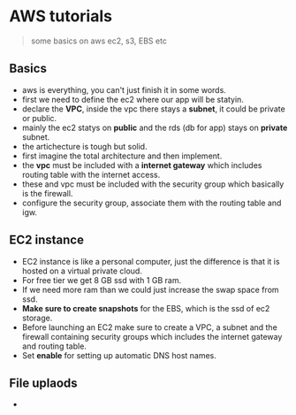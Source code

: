 # AWS tutorials
> some basics on aws ec2, s3, EBS etc

## Basics 

- aws is everything, you can't just finish it in some words. 
- first we need to define the ec2 where our app will be statyin. 
- declare the **VPC**, inside the vpc there stays a **subnet**, it could be private or public. 
- mainly the ec2 statys on **public** and the rds (db for app) stays on **private** subnet.
- the artichecture is tough but solid. 
- first imagine the total architecture and then implement. 
- the **vpc** must be included with a **internet gateway** which includes routing table with the internet access. 
- these and vpc must be included with the security group which basically is the firewall. 
- configure the security group, associate them with the routing table and igw.

## EC2 instance 

- EC2 instance is like a personal computer, just the difference is that it is hosted on a virtual private cloud.  
- For free tier we get 8 GB ssd with 1 GB ram. 
- If we need more ram than we could just increase the swap space from ssd. 
- **Make sure to create snapshots** for the EBS, which is the ssd of ec2 storage. 
- Before launching an EC2 make sure to create a VPC, a subnet and the firewall containing security groups which includes the internet gateway and routing table. 
- Set **enable** for setting up automatic DNS host names. 


## File uplaods

- 

